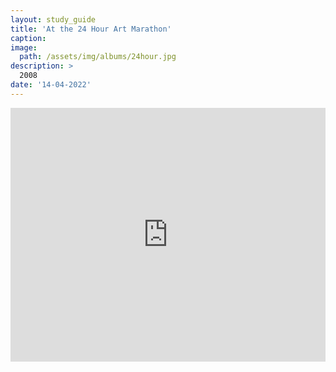 ```yaml
---
layout: study_guide
title: 'At the 24 Hour Art Marathon'
caption: 
image: 
  path: /assets/img/albums/24hour.jpg
description: > 
  2008
date: '14-04-2022'
---
```


<iframe style="border: 0; width: 100%; height: 406px;" src="https://bandcamp.com/EmbeddedPlayer/album=1095527810/size=large/bgcol=333333/linkcol=0f91ff/artwork=small/transparent=true/" seamless><a href="https://errandboy.bandcamp.com/album/at-the-24-hour-art-marathon">At the 24 Hour Art Marathon by Errand Boy</a></iframe>
